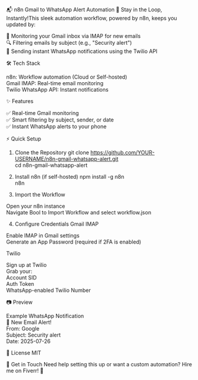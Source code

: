 📬 n8n Gmail to WhatsApp Alert Automation
🚀 Stay in the Loop, Instantly!This sleek automation workflow, powered by n8n, keeps you updated by:  

📧 Monitoring your Gmail inbox via IMAP for new emails  
🔍 Filtering emails by subject (e.g., "Security alert")  
💬 Sending instant WhatsApp notifications using the Twilio API


🛠️ Tech Stack

n8n: Workflow automation (Cloud or Self-hosted)  
Gmail IMAP: Real-time email monitoring  
Twilio WhatsApp API: Instant notifications


✨ Features

✅ Real-time Gmail monitoring  
✅ Smart filtering by subject, sender, or date  
✅ Instant WhatsApp alerts to your phone


⚡ Quick Setup
1. Clone the Repository
git clone https://github.com/YOUR-USERNAME/n8n-gmail-whatsapp-alert.git  
cd n8n-gmail-whatsapp-alert  

2. Install n8n (if self-hosted)
npm install -g n8n  
n8n  

3. Import the Workflow

Open your n8n instance  
Navigate Bool to Import Workflow and select workflow.json

4. Configure Credentials
Gmail IMAP  

Enable IMAP in Gmail settings  
Generate an App Password (required if 2FA is enabled)

Twilio  

Sign up at Twilio  
Grab your:  
Account SID  
Auth Token  
WhatsApp-enabled Twilio Number




📷 Preview
  
Example WhatsApp Notification  
📧 New Email Alert!  
From: Google  
Subject: Security alert  
Date: 2025-07-26  


📄 License
MIT  

🤝 Get in Touch
Need help setting this up or want a custom automation? Hire me on Fiverr! 💼
